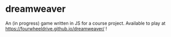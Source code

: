 # dreamweaver
An (in progress) game written in JS for a course project.
Available to play at https://fourwheeldrive.github.io/dreamweaver/ !
